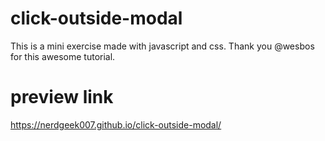 # click-outside-modal
This is a mini exercise made with javascript and css. Thank you @wesbos for this awesome tutorial.

# preview link
https://nerdgeek007.github.io/click-outside-modal/
